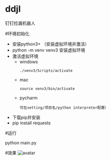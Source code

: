 # ddjl
钉钉捡漏机器人

#环境初始化

* 安装python3+ （安装虚拟环境并激活）
* python -m venv venv3 安装虚拟环境
* 激活虚拟环境 
  * windows 
    ```
    ./venv3/Scripts/activate 
  * mac 
    ```
    source venv3/bin/activate
  *  pycharm 
     ```
     可在setting/项目名/python interpreter配置）
* 下载pip并安装
* pip install requests

#运行

python main.py

#效果
![avatar](http://imgdouban.sotapit.com/WechatIMG328.jpeg
)

[base64str]:data:image/png;base64,iVBORw0......
